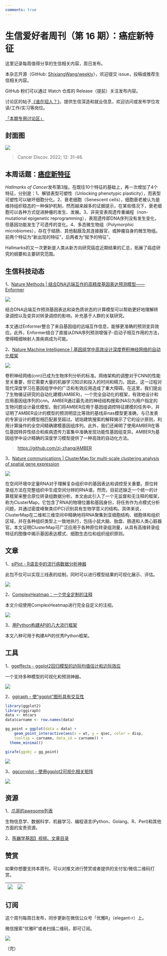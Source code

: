 ```yaml
---
comments: true
---
```


# 生信爱好者周刊（第 16 期）：癌症新特征

这里记录每周值得分享的生信相关内容，周日发布。

本杂志开源（GitHub: [ShixiangWang/weekly](https://github.com/ShixiangWang/weekly)），欢迎提交 issue，投稿或推荐生信相关内容。

GitHub 粉们可以通过 Watch 仓库的 Release（提前）关注发布内容。

讨论区的帖子[《谁在招人？》](https://github.com/ShixiangWang/weekly/issues/2)，提供生信深造和就业信息，欢迎访问或发布学位攻读/工作/实习等岗位。

[「本期专用讨论区」](https://github.com/ShixiangWang/weekly/issues/428)

## 封面图


![](https://gitee.com/ShixiangWang/ImageCollection/raw/master/2022-1-16/1642323259179-image.png)

> Cancer Discov. 2022; 12: 31-46. 

## 本周话题：[癌症新特征](https://mp.weixin.qq.com/s/mpxVT3BdL8Xr3nJxxGA05w)

*Hallmarks of Cancer*发布第3版。在既往10个特征的基础上，再一次增加了4个特征，分别是：1、解锁表型可塑性（Unlocking phenotypic plasticity），而表型可塑性可以破坏细胞分化。2、衰老细胞（Senescent cells），细胞衰老被认为是维持组织稳态的一种保护机制，然而越来越多的证据提示，在某些情况下，衰老细胞可以各种方式促进肿瘤的发生、发展。3、非突变表观遗传重编程（non-mutational epigenetic reprogramming），表观遗传即DNA序列没有发生变化，但基因功能发生了可遗传的变化。4、多态微生物组（Polymorphic microbiomes），存在于结肠、其他黏膜及其连接器官，或肿瘤自身的微生物组。前两个特征为“新出现的特征”，后两者为“赋予的特征”。

Hallmarks的又一次更新是人类从新方向研究癌症近期结果的汇总，拓展了癌症研究的纲要和主要研究范围。

## 生信科技动态

1、[Nature Methods | 结合DNA远端互作的高精度基因表达预测模型——Enformer](https://mp.weixin.qq.com/s/6SAQ9zFJpDFDz7HvUqoAVw)


![](https://gitee.com/ShixiangWang/ImageCollection/raw/master/2022-1-16/1642323805924-image.png)

结合DNA远端互作预测基因表达和染色质状态的计算模型可以帮助更好地理解转录调控以及变异对转录调控的影响，补充基于人群的关联研究。

本文通过Enformer整合了来自基因组的远端互作信息，能够更准确的预测变异效应。此外，Enformer结合了直接从DNA序列预测增强子-启动子相互作用的方法，使得精细映射人类疾病成为可能。

2、[Nature Machine Intelligence | 基因组学中高效设计深度卷积神经网络的自动化框架](https://www.nature.com/articles/s42256-021-00316-z)


![](https://gitee.com/ShixiangWang/ImageCollection/raw/master/2022-1-16/1642324243811-image.png)


卷积神经网络(cnn)已成为生物序列分析的标准。网络架构的调整对于CNN的性能至关重要，但它需要大量的机器学习知识和投入的时间和精力。因此，这一过程对现代深度学习在基因组学中的广泛和有效应用造成了重大障碍。在这里，我们提出了生物循证研究的自动化建模(AMBER)，一个完全自动化的框架，有效地设计和应用基因组序列的cnn。AMBER通过最先进的神经结构搜索(NAS)为用户指定的生物问题设计最优模型。我们将AMBER应用于基因组调控特征建模的任务中，并证明了AMBER设计的模型的预测明显比等效的基线非nas模型更准确，与已发表的专家设计的模型相匹配甚至超过。琥珀建筑搜索的解释揭示了它的设计原则，利用计算操作的全空间精确建模基因组序列。此外，我们还阐明了使用AMBER在等位基因特异性结合和疾病遗传力富集中准确发现功能性基因组变异。AMBER为基因组学中设计精确的深度学习模型提供了一种高效的自动化方法。

> <https://github.com/zj-zhang/AMBER>

3、[Nature communications | ClusterMap for multi-scale clustering analysis of spatial gene expression](https://mp.weixin.qq.com/s/__xhmsBsHtwWbP2xKuIM5g)


![](https://gitee.com/ShixiangWang/ImageCollection/raw/master/2022-1-16/1642324420220-image.png)


在空间环境中定量RNA对于理解复杂组织中的基因表达和调控至关重要。原位转录组方法在完整组织中生成空间分辨的RNA谱。然而，目前还缺乏一个统一的计算框架来整合原位转录组数据分析。本文由此引入了一个无监督和无注释的框架，称为ClusterMap，它包含了RNA的物理位置和基因身份，将任务作为点模式分析问题，并通过密度峰聚类(DPC)识别具有生物学意义的结构。具体来说，ClusterMap在二维和三维空间中精确地将RNA聚集到亚细胞结构、细胞体和组织区域，并在各种组织类型上一致地执行，包括小鼠大脑、胎盘、肠道和人类心脏器官。本文证明ClusterMap可广泛应用于各种原位转录组测量，从具有高维转录组特征的图像中揭示基因表达模式、细胞生态位和组织组织原则。



## 文章

1、[sjPlot - R语言中的流行病数据分析神器](https://mp.weixin.qq.com/s/Ob1mkxMfyfhIt1OlEFIUzA)

此包不仅可以实现三线表的绘制，同时可以进行模型结果的可视化展示、评估。

![](https://gitee.com/ShixiangWang/ImageCollection/raw/master/2022-1-16/1642324693006-image.png)

2、[ComplexHeatmap：一个完全定制的注释](https://jokergoo.github.io/2021/10/17/a-completely-customized-annotation/)

本文介绍使用ComplexHeatmap进行完全自定义的注视。


![](https://gitee.com/ShixiangWang/ImageCollection/raw/master/2022-1-16/1642324810974-image.png)

3、[用Python构建API的八大流行框架](https://mp.weixin.qq.com/s/_xxoii0eqOHYziXQ7Q6P2Q)

本文八种可用于构建API的优秀Python框架。


## 工具

1、[ggeffects - ggplot2回归模型的边际均值估计和边际效应](https://github.com/strengejacke/ggeffects)

一个支持多种模型的可视化和预测神器。

![](https://gitee.com/ShixiangWang/ImageCollection/raw/master/2022-1-16/1642324978787-image.png)


2、[ggiraph - 使“ggplot”图形具有交互性](https://github.com/davidgohel/ggiraph)


```r
library(ggplot2)
library(ggiraph)
data <- mtcars
data$carname <- row.names(data)

gg_point = ggplot(data = data) +
    geom_point_interactive(aes(x = wt, y = qsec, color = disp,
    tooltip = carname, data_id = carname)) + 
  theme_minimal()

girafe(ggobj = gg_point)
```

![](https://gitee.com/ShixiangWang/ImageCollection/raw/master/2022-1-16/1642325086319-image.png)

3、[ggcorrplot - 使用ggplot2可视化相关矩阵](https://github.com/kassambara/ggcorrplot)


![](https://gitee.com/ShixiangWang/ImageCollection/raw/master/2022-1-16/1642325206460-image.png)



## 资源

1、[爪哥的awesome列表](https://github.com/shenwei356/awesome)

生物信息学、数据科学、机器学习、编程语言(Python、Golang、R、Perl)和其他方面的宝贵资源。

2、[陈巍学基因】视频、文章目录](https://mp.weixin.qq.com/s/-ZfP5utoY52iJwq6y44eFg)

## 赞赏

如果你想要支持本周刊，可以对推文进行赞赏或者提供的支付宝/微信二维码打赏。

| ![](https://gitee.com/ShixiangWang/ImageCollection/raw/master/png/202109171440597.jpg) | ![](https://gitee.com/ShixiangWang/ImageCollection/raw/master/png/202109171440452.jpg) |
| ------------------------------------------------------------ | ------------------------------------------------------------ |

## 订阅

这个周刊每周日发布，同步更新在微信公众号「优雅R」（elegant-r）上。

微信搜索“优雅R”或者扫描二维码，即可订阅。

![](https://gitee.com/ShixiangWang/ImageCollection/raw/master/png/202109101438292.jpg)

（完）

